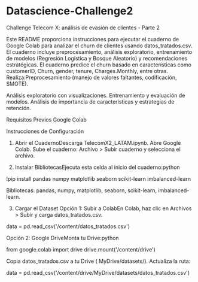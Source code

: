 # Datascience-Challenge2
Challenge Telecom X: análisis de evasión de clientes - Parte 2

 Este README proporciona instrucciones para ejecutar el cuaderno de Google Colab  para analizar el churn de clientes usando datos_tratados.csv. 
 El cuaderno incluye preprocesamiento, análisis exploratorio, entrenamiento de modelos (Regresión Logística y Bosque Aleatorio) y recomendaciones estratégicas.
 El cuaderno predice el churn basado en características como customerID, Churn, gender, tenure, Charges.Monthly, entre otras.
 Realiza:Preprocesamiento (manejo de valores faltantes,     codificación, SMOTE).
 
Análisis exploratorio con visualizaciones.
Entrenamiento y evaluación de modelos.
Análisis de importancia de características y estrategias de retención.

Requisitos Previos 
Google Colab

Instrucciones de Configuración

1. Abrir el CuadernoDescarga TelecomX2_LATAM.ipynb.
Abre Google Colab.
Sube el cuaderno: Archivo > Subir cuaderno y selecciona el archivo.

2. Instalar BibliotecasEjecuta esta celda al inicio del cuaderno:python

!pip install pandas numpy matplotlib seaborn scikit-learn imbalanced-learn

Bibliotecas: pandas, numpy, matplotlib, seaborn, scikit-learn, imbalanced-learn.

3. Cargar el Dataset
   Opción 1: Subir a ColabEn Colab, haz clic en Archivos > Subir y carga datos_tratados.csv.


data = pd.read_csv('/content/datos_tratados.csv')

Opción 2: Google DriveMonta tu Drive:python

from google.colab import drive
drive.mount('/content/drive')

Copia datos_tratados.csv a tu Drive ( MyDrive/datasets/).
Actualiza la ruta:

data = pd.read_csv('/content/drive/MyDrive/datasets/datos_tratados.csv')




